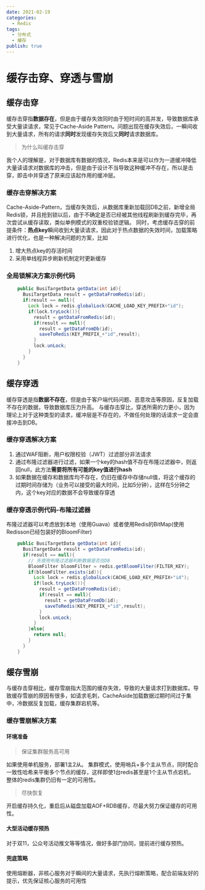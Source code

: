 ```yaml
---
date: 2021-02-19
categories:
  - Redis
tags:
  - 分布式
  - 缓存
publish: true
---
```


# 缓存击穿、穿透与雪崩

## 缓存击穿

缓存击穿指**数据存在**，但是由于缓存失效同时由于短时间的高并发，导致数据库承受大量读请求，常见于Cache-Aside Pattern。问题出现在缓存失效后，一瞬间收到大量请求，所有的请求**同时**发现缓存失效后又**同时**请求数据库。

>为什么叫缓存击穿

我个人的理解是，对于数据库有数据的情况，Redis本来是可以作为一道缓冲降低大量读请求对数据库的冲击，但是由于设计不当导致这种缓冲不存在，所以是击穿，即击中并穿透了原来应该起作用的缓冲层。

### 缓存击穿解决方案

Cache-Aside-Pattern，当缓存失效后，从数据库重新加载回DB之前，新增全局Redis锁，并且抢到锁以后，由于不确定是否已经被其他线程刷新到缓存完毕，再次尝试从缓存读取，类似单例模式的双重校验锁逻辑。
同时，考虑缓存击穿的前提条件：**热点key**瞬间收到大量读请求，因此对于热点数据的失效时间，加载策略进行优化，也是一种解决问题的方案，比如

1. 增大热点key的存活时间
2. 采用单线程异步刷新机制定时更新缓存

### 全局锁解决方案示例代码

```java
    public BusiTargetData getData(int id){
      BusiTargetData result = getDataFromRedis(id);
      if(result == null){
        Lock lock = redis.globalLock(CACHE_LOAD_KEY_PREFIX+"id");
        if(lock.tryLock()){
          result = getDataFromRedis(id);
          if(result == null){
            result = getDataFromDb(id);
            saveToRedis(KEY_PREFIX_+"id",result);
          }
          lock.unLock;
        }
      }
    }
```

## 缓存穿透

缓存穿透是指**数据不存在**，但是由于客户端代码问题、恶意攻击等原因，反复加载不存在的数据，导致数据库压力升高。
与缓存击穿比，穿透所需的力更小，因为理论上对于这种类型的请求，缓冲层是不存在的，不做任何处理的话请求一定会直接冲击到DB。

### 缓存穿透解决方案

1. 通过WAF阻断，用户权限校验（JWT）过滤部分非法请求
2. 通过布隆过滤器进行过滤，如果一个key的hash值不存在布隆过滤器中，则返回null，此方法**需要将所有可能的key值进行hash**
3. 如果数据在缓存和数据库均不存在，仍旧在缓存中存储null值，将这个缓存的过期时间存储为（业务可以接受的最大时间，比如5分钟），这样在5分钟之内，这个key对应的数据不会导致缓存穿透

### 缓存穿透示例代码-布隆过滤器

布隆过滤器可以考虑放到本地（使用Guava）或者使用Redis的BitMap(使用Redisson已经包装好的BloomFilter)

```java
    public BusiTargetData getData(int id){
      BusiTargetData result = getDataFromRedis(id);
      if(result == null){
        // 先使用布隆过滤器判断数据是否在DB
        BloomFilter bloomFilter = redis.getBloomFilter(FILTER_KEY);
        if(bloomFilter.exists(id)){
          Lock lock = redis.globalLock(CACHE_LOAD_KEY_PREFIX+"id");
          if(lock.tryLock()){
            result = getDataFromRedis(id);
            if(result == null){
              result = getDataFromDb(id);
              saveToRedis(KEY_PREFIX_+"id",result);
            }
            lock.unLock;
          }
        }else{
          return null;
        }
      }
    }
```

## 缓存雪崩

与缓存击穿相比，缓存雪崩指大范围的缓存失效，导致的大量请求打到数据库。导致缓存雪崩的原因有很多，如请求毛刺，CacheAside加载数据过期时间过于集中，冷数据反复加载，缓存集群宕机等。

### 缓存雪崩解决方案

#### 环境准备

> 保证集群服务高可用

如果使用单机服务，部署1主2从。
集群模式，使用哨兵+多个主从节点，同时配合一致性哈希来平衡多个节点的缓存，这样即使1台redis甚至是1个主从节点宕机，整体的redis集群仍旧有一定的可用性。

> 尽快恢复

开启缓存持久化，重启后从磁盘加载AOF+RDB缓存，尽最大努力保证缓存的可用性。

#### 大型活动缓存预热

对于双11，公众号活动推文等等情况，做好多部门协同，提前进行缓存预热。

#### 兜底策略

使用熔断器，非核心服务对于瞬间的大量请求，先执行熔断策略，配合前端友好的提示，优先保证核心服务的可用性
